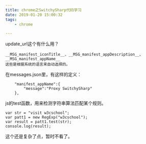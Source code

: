 ```yaml
---
title: chrome之SwitchySharp代码学习
date: 2019-01-20 15:00:32
tags:
	- chrome

---
```




update_url这个有什么用？

```
__MSG_manifest_iconTitle__、__MSG_manifest_appDescription__、__MSG_manifest_appName__
这些是根据系统的语言来自动选择的。
```

在messages.json里，有这样的定义：

```
    "manifest_appName":{
        "message":"Proxy SwitchySharp"
    },
```



js的test函数，用来检测字符串算法匹配某个规则。

```
var str = "visit w3cschool";
var patt1 = new RegExp("w3cschool");
var result = patt1.test(str);
console.log(result);
```



这个还是复杂了点，暂时不看了。

